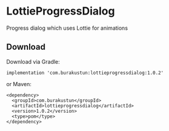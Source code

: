 # LottieProgressDialog
Progress dialog which uses Lottie for animations

## Download

Download via Gradle:

```
implementation 'com.burakustun:lottieprogressdialog:1.0.2'
```

or Maven:

```
<dependency>
  <groupId>com.burakustun</groupId>
  <artifactId>lottieprogressdialog</artifactId>
  <version>1.0.2</version>
  <type>pom</type>
</dependency>
```
